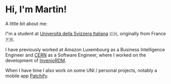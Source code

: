### 
# Hi, I'm Martin!

A little bit about me:

I"m a student at [Università della Svizzera Italiana](https://www.usi.ch/en) 🇨🇭, originally from France 🇫🇷.

I have previously worked at Amazon Luxembourg as a Business Intelligence Engineer and [CERN](https://home.web.cern.ch/) as a Software Engineer, where I worked on the development of [InvenioRDM](https://inveniosoftware.org/products/rdm/).


When I have time I also work on some UNI / personal projects, notably a mobile app [Patchify](https://play.google.com/store/apps/details?id=com.TLgino.gameupdatenotifier&hl=en_US&gl=US).
